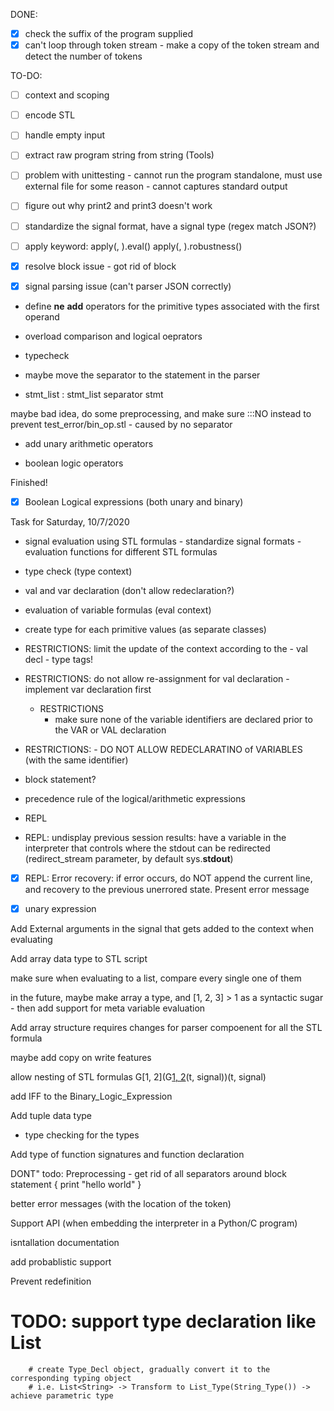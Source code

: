 DONE: 
- [X] check the suffix of the program supplied
- [X] can't loop through token stream - make a copy of the token stream and detect the number of tokens

TO-DO:
- [ ] context and scoping
- [ ] encode STL
- [ ] handle empty input
- [ ] extract raw program string from string (Tools)
- [ ] problem with unittesting - cannot run the program standalone, must use external file for some reason
        - cannot captures standard output
- [ ] figure out why print2 and print3 doesn't work

- [ ] standardize the signal format, have a signal type (regex match JSON?)

- [ ] apply keyword: apply(<STL-formula>, <Signal>).eval()
                     apply(<STL-formula>, <Signal>).robustness()

- [X] resolve block issue - got rid of block
- [X] signal parsing issue (can't parser JSON correctly) ${}$

- define __ne__ __add__ operators for the primitive types associated with the first operand

- overload comparison and logical oeprators

- typecheck

- maybe move the separator to the statement  in the parser
- stmt_list : stmt_list separator stmt

maybe bad idea, do some preprocessing, and make sure :::NO
instead to prevent test_error/bin_op.stl
        - caused by no separator

- add unary arithmetic operators

- boolean logic operators


Finished!
- [X] Boolean Logical expressions (both unary and binary)





Task for Saturday, 10/7/2020


- signal evaluation using STL formulas
        - standardize signal formats
        - evaluation functions for different STL formulas


- type check (type context)
- val and var declaration (don't allow redeclaration?)
- evaluation of variable formulas (eval context)
- create type for each primitive values (as separate classes)

- RESTRICTIONS: limit the update of the context according to the 
        - val decl
        - type tags!

- RESTRICTIONS: do not allow re-assignment for val declaration
        - implement var declaration first
        
  - RESTRICTIONS
  	- make sure none of the variable identifiers are declared prior to the VAR or VAL declaration

- RESTRICTIONS:
        - DO NOT ALLOW REDECLARATINO of VARIABLES (with the same identifier)
- block statement?

- precedence rule of the logical/arithmetic expressions

- REPL

- REPL: undisplay previous session results: have a variable in the interpreter that controls where the stdout can be redirected (redirect_stream parameter, by default sys.__stdout__)

- [X] REPL: Error recovery: if error occurs, do NOT append the current line, and recovery to the previous unerrored state. Present error message

- [X] unary expression

Add External arguments in the signal that gets added to the context when evaluating

Add array data type to STL script

make sure when evaluating to a list, compare every single one of them


in the future, maybe make array a type, and [1, 2, 3] > 1 as a syntactic sugar -
then add support for meta variable evaluation

Add array structure requires changes for parser compoenent for all the STL formula

maybe add copy on write features

allow nesting of STL formulas
G[1, 2](G[1, 2](true)(t, signal))(t, signal)

add IFF to the Binary_Logic_Expression

Add tuple data type
- type checking for the types


Add type of function signatures and function declaration


DONT" todo: Preprocessing - get rid of all separators around block statement
{
        print "hello world"
}

better error messages (with the location of the token)


Support API (when embedding the interpreter in a Python/C program)

isntallation documentation

add probablistic support

Prevent redefinition


# TODO: support type declaration like List<String>
        # create Type_Decl object, gradually convert it to the corresponding typing object
        # i.e. List<String> -> Transform to List_Type(String_Type()) -> achieve parametric type